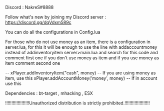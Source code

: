 Discord : NakreS#8888

Follow what's new by joining my Discord server : https://discord.gg/dqVdxm589c

You can do all the configurations in Config.lua

For those who do not use money as an item, there is a configuration in server.lua, for this it will be enough to use the line with addaccountmoney instead of addinventoryitem
server>main.lua and search for this code and comment first one if you don't use money as item and if you use money as item comment second one 

   -- xPlayer.addInventoryItem("cash", money) -- If you are using money as item, use this
    xPlayer.addAccountMoney('money', money) -- If in account use this

Dependencies : bt-target , mhacking , ESX  

!!!!!!!!!!!!!!!!!!!Unauthorized distribution is strictly prohibited.!!!!!!!!!!!!!!!!!!!!
